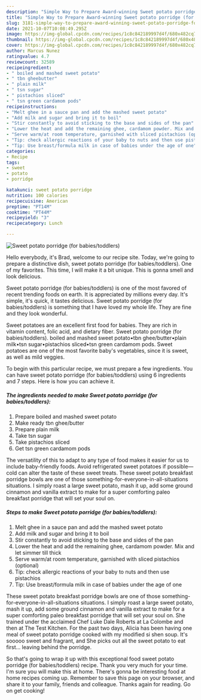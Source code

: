 ```yaml
---
description: "Simple Way to Prepare Award-winning Sweet potato porridge (for babies/toddlers)"
title: "Simple Way to Prepare Award-winning Sweet potato porridge (for babies/toddlers)"
slug: 3181-simple-way-to-prepare-award-winning-sweet-potato-porridge-for-babies-toddlers
date: 2021-10-07T10:08:49.295Z
image: https://img-global.cpcdn.com/recipes/1c8c842189997d4f/680x482cq70/sweet-potato-porridge-for-babiestoddlers-recipe-main-photo.jpg
thumbnail: https://img-global.cpcdn.com/recipes/1c8c842189997d4f/680x482cq70/sweet-potato-porridge-for-babiestoddlers-recipe-main-photo.jpg
cover: https://img-global.cpcdn.com/recipes/1c8c842189997d4f/680x482cq70/sweet-potato-porridge-for-babiestoddlers-recipe-main-photo.jpg
author: Marcus Nunez
ratingvalue: 4.7
reviewcount: 32589
recipeingredient:
- " boiled and mashed sweet potato"
- " tbn gheebutter"
- " plain milk"
- " tsn sugar"
- " pistachios sliced"
- " tsn green cardamom pods"
recipeinstructions:
- "Melt ghee in a sauce pan and add the mashed sweet potato"
- "Add milk and sugar and bring it to boil"
- "Stir constantly to avoid sticking to the base and sides of the pan"
- "Lower the heat and add the remaining ghee, cardamom powder. Mix and let simmer till thick"
- "Serve warm/at room temperature, garnished with sliced pistachios (optional)"
- "Tip: check allergic reactions of your baby to nuts and then use pistachios"
- "Tip: Use breast/formula milk in case of babies under the age of one"
categories:
- Recipe
tags:
- sweet
- potato
- porridge

katakunci: sweet potato porridge 
nutrition: 100 calories
recipecuisine: American
preptime: "PT14M"
cooktime: "PT44M"
recipeyield: "3"
recipecategory: Lunch

---
```



![Sweet potato porridge (for babies/toddlers)](https://img-global.cpcdn.com/recipes/1c8c842189997d4f/680x482cq70/sweet-potato-porridge-for-babiestoddlers-recipe-main-photo.jpg)

Hello everybody, it's Brad, welcome to our recipe site. Today, we're going to prepare a distinctive dish, sweet potato porridge (for babies/toddlers). One of my favorites. This time, I will make it a bit unique. This is gonna smell and look delicious.

Sweet potato porridge (for babies/toddlers) is one of the most favored of recent trending foods on earth. It is appreciated by millions every day. It's simple, it's quick, it tastes delicious. Sweet potato porridge (for babies/toddlers) is something that I have loved my whole life. They are fine and they look wonderful.

Sweet potatoes are an excellent first food for babies. They are rich in vitamin content, folic acid, and dietary fiber. Sweet potato porridge (for babies/toddlers). boiled and mashed sweet potato•tbn ghee/butter•plain milk•tsn sugar•pistachios sliced•tsn green cardamom pods. Sweet potatoes are one of the most favorite baby&#39;s vegetables, since it is sweet, as well as mild veggies.


To begin with this particular recipe, we must prepare a few ingredients. You can have sweet potato porridge (for babies/toddlers) using 6 ingredients and 7 steps. Here is how you can achieve it.

<!--inarticleads1-->

##### The ingredients needed to make Sweet potato porridge (for babies/toddlers):

1. Prepare  boiled and mashed sweet potato
1. Make ready  tbn ghee/butter
1. Prepare  plain milk
1. Take  tsn sugar
1. Take  pistachios sliced
1. Get  tsn green cardamom pods


The versatility of this to adapt to any type of food makes it easier for us to include baby-friendly foods. Avoid refrigerated sweet potatoes if possible—cold can alter the taste of these sweet treats. These sweet potato breakfast porridge bowls are one of those something-for-everyone-in-all-situations situations. I simply roast a large sweet potato, mash it up, add some ground cinnamon and vanilla extract to make for a super comforting paleo breakfast porridge that will set your soul on. 

<!--inarticleads2-->

##### Steps to make Sweet potato porridge (for babies/toddlers):

1. Melt ghee in a sauce pan and add the mashed sweet potato
1. Add milk and sugar and bring it to boil
1. Stir constantly to avoid sticking to the base and sides of the pan
1. Lower the heat and add the remaining ghee, cardamom powder. Mix and let simmer till thick
1. Serve warm/at room temperature, garnished with sliced pistachios (optional)
1. Tip: check allergic reactions of your baby to nuts and then use pistachios
1. Tip: Use breast/formula milk in case of babies under the age of one


These sweet potato breakfast porridge bowls are one of those something-for-everyone-in-all-situations situations. I simply roast a large sweet potato, mash it up, add some ground cinnamon and vanilla extract to make for a super comforting paleo breakfast porridge that will set your soul on. She trained under the acclaimed Chef Luke Dale Roberts at La Colombe and then at The Test Kitchen. For the past two days, Alicia has been having one meal of sweet potato porridge cooked with my modified si shen soup. It&#39;s sooooo sweet and fragrant, and She picks out all the sweet potato to eat first… leaving behind the porridge. 

So that's going to wrap it up with this exceptional food sweet potato porridge (for babies/toddlers) recipe. Thank you very much for your time. I'm sure you will make this at home. There's gonna be interesting food at home recipes coming up. Remember to save this page on your browser, and share it to your family, friends and colleague. Thanks again for reading. Go on get cooking!
